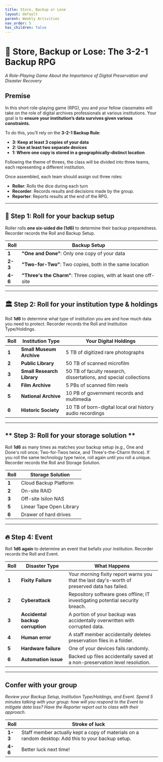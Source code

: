 ```yaml
---
title: Store, Backup or Lose
layout: default
parent: Weekly Activities
nav_order: 5
has_children: false
---
```


# **📂 Store, Backup or Lose: The 3-2-1 Backup RPG**
*A Role-Playing Game About the Importance of Digital Preservation and Disaster Recovery*

## **Premise**
In this short role-playing game (RPG), you and your fellow classmates will take on the role of digital archives professionals at various institutions. Your goal is to **ensure your institution’s data survives given various constraints.**

To do this, you’ll rely on the **3-2-1 Backup Rule**:  
- **3: Keep at least 3 copies of your data**  
- **2: Use at least two separate devices**  
- **1: Where one copy is stored in a geographically-distinct location**

Following the theme of threes, the class will be divided into three teams, each representing a different institution.

Once assembled, each team should assign out three roles:
- **Roller**: Rolls the dice during each turn
- **Recorder**: Records results and decisions made by the group.
- **Reporter**: Reports results at the end of the RPG.


---

## **🎲 Step 1: Roll for your backup setup**
Roller rolls **one six-sided die (1d6)** to determine their backup preparedness. Recorder records the Roll and Backup Setup.

| **Roll** | **Backup Setup** |
|---------|----------------|
| **1** | **"One and Done"**: Only one copy of your data |
| **2-3** | **"Two-for-Two"**: Two copies, both in the same location |
| **4-6** | **"Three's the Charm"**: Three copies, with at least one off-site |

---

## **🏛 Step 2: Roll for your institution type & holdings**
Roll **1d6** to determine what type of institution you are and how much data you need to protect. Recorder records the Roll and Institution Type/Holdings.

| **Roll** | **Institution Type** | **Your Digital Holdings** |
|---------|---------------------|---------------------------|
| **1** | **Small Museum Archive** | 5 TB of digitized rare photographs |
| **2** | **Public Library** | 50 TB of scanned microfilm |
| **3** | **Small Research Library** | 50 TB of faculty research, dissertations, and special collections |
| **4** | **Film Archive** | 5 PBs of scanned film reels |
| **5** | **National Archive** | 10 PB of government records and multimedia |
| **6** | **Historic Society** | 10 TB of born-digital local oral history audio recordings |

---

## ** Step 3: Roll for your storage solution **

Roll **1d6** as many times as matches your backup setup (e.g., One and Done's roll once; Two-for-Twos twice, and Three's-the-Charm thrice). If you roll the same technology type twice, roll again until you roll a unique. Recorder records the Roll and Storage Solution.

| **Roll** | **Storage Solution**     |
|----------|-----------------------|
| **1**    | Cloud Backup Platform |
| **2**    | On-site RAID          |
| **3**    | Off-site Isilon NAS       |
| **5**    | Linear Tape Open Library |
| **6**    | Drawer of hard drives |

---

## **🔥 Step 4: Event**
Roll **1d6 again** to determine an event that befalls your institution. Recorder records the Roll and Event.

| **Roll** | **Disaster Type** | **What Happens** |
|---------|-----------------|------------------|
| **1** | **Fixity Failure** | Your morning fixity report warns you that the last day's-worth of preserved data has failed. |
| **2** | **Cyberattack** | Repository software goes offline; IT investigating potential security breach. |
| **3** | **Accidental backup corruption** | A portion of your backup was accidentally overwritten with corrupted data. |
| **4** | **Human error** | A staff member accidentally deletes preservation files in a folder. |
| **5** | **Hardware failure** | One of your devices fails randomly. |
| **6** | **Automation issue** | Backed up files accidentally saved at a non-preservation level resolution. |

---

## **Confer with your group**

_Review your Backup Setup, Institution Type/Holdings, and Event. Spend 5 minutes talking with your group: how will you respond to the Event to mitigate data loss? Have the Reporter report out to class with their approach._

| **Roll** | **Stroke of luck** |
|---------|-----------------|
| **1-3** | Staff member actually kept a copy of materials on a random desktop: Add this to your backup setup. | 
| **4-6** | Better luck next time! |